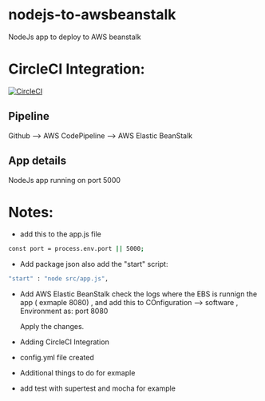 # nodejs-to-awsbeanstalk
 NodeJs app to deploy to AWS beanstalk

# CircleCI Integration:
[![CircleCI](https://circleci.com/gh/jfcb853/nodejs-to-awsbeanstalk.svg?style=svg)](https://app.circleci.com/pipelines/github/jfcb853/nodejs-to-awsbeanstalk)

## Pipeline

Github --> AWS CodePipeline --> AWS Elastic BeanStalk 

## App details
 NodeJs app running on port 5000

 # Notes:
 - add this to the app.js file
 ```sh
 const port = process.env.port || 5000;
```
 - Add package json also add the "start" script: 
 ```sh
 "start" : "node src/app.js",
 ```

- Add AWS Elastic BeanStalk check the logs where the EBS is runnign the app ( exmaple 8080) , and add this to COnfiguration --> software , Environment as:
    port  8080

    Apply the changes.

- Adding CircleCI Integration
 * config.yml file created 

- Additional things to do for exmaple
 * add test with supertest and mocha for example

 